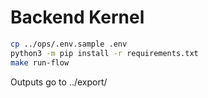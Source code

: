 # Backend Kernel
```bash
cp ../ops/.env.sample .env
python3 -m pip install -r requirements.txt
make run-flow
```
Outputs go to ../export/
